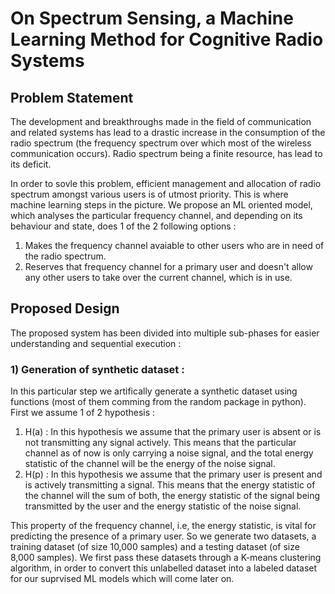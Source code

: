 # On Spectrum Sensing, a Machine Learning Method for Cognitive Radio Systems

## Problem Statement

The development and breakthroughs made in the field of communication and related systems has lead to a drastic increase in the consumption of the radio spectrum (the frequency spectrum over which most of the wireless communication occurs). Radio spectrum being a finite resource, has lead to its deficit. 

In order to sovle this problem, efficient management and allocation of radio spectrum amongst various users is of utmost priority. This is where machine learning steps in the picture. We propose an ML oriented model, which analyses the particular frequency channel, and depending on its behaviour and state, does 1 of the 2 following options : 

1) Makes the frequency channel avaiable to other users who are in need of the radio spectrum.
2) Reserves that frequency channel for a primary user and doesn't allow any other users to take over the current channel, which is in use.

## Proposed Design

The proposed system has been divided into multiple sub-phases for easier understanding and sequential execution : 

### 1) Generation of synthetic dataset :

In this particular step we artifically generate a synthetic dataset using functions (most of them comming from the random package in python). First we assume 1 of 2 hypothesis : 

1) H(a) : In this hypothesis we assume that the primary user is absent or is not transmitting any signal actively. This means that the particular channel as of now is only carrying a noise signal, and the total energy statistic of the channel will be the energy of the noise signal.
2) H(p) : In this hypothesis we assume that the primary user is present and is actively transmitting a signal. This means that the energy statistic of the channel will the sum of both, the energy statistic of the signal being transmitted by the user and the energy statistic of the noise signal.

This property of the frequency channel, i.e, the energy statistic, is vital for predicting the presence of a primary user. So we generate two datasets, a training dataset (of size 10,000 samples) and a testing dataset (of size 8,000 samples). We first pass these datasets through a K-means clustering algorithm, in order to convert this unlabelled dataset into a labeled dataset for our suprvised ML models which will come later on.

